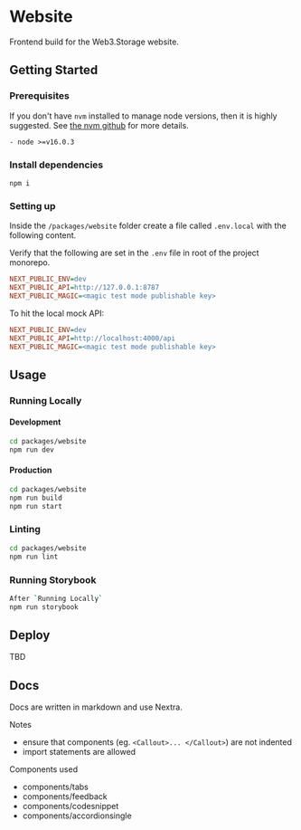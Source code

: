 # Website

Frontend build for the Web3.Storage website.

## Getting Started

### Prerequisites

If you don't have `nvm` installed to manage node versions, then it is highly suggested. See [the nvm github](https://github.com/creationix/nvm) for more details.

```
- node >=v16.0.3
```

### Install dependencies

```
npm i
```

### Setting up

Inside the `/packages/website` folder create a file called `.env.local` with the following content.

Verify that the following are set in the `.env` file in root of the project monorepo.

```ini
NEXT_PUBLIC_ENV=dev
NEXT_PUBLIC_API=http://127.0.0.1:8787
NEXT_PUBLIC_MAGIC=<magic test mode publishable key>
```

To hit the local mock API:

```ini
NEXT_PUBLIC_ENV=dev
NEXT_PUBLIC_API=http://localhost:4000/api
NEXT_PUBLIC_MAGIC=<magic test mode publishable key>
```

## Usage

### Running Locally


#### Development

```bash
cd packages/website
npm run dev
```

#### Production

```bash
cd packages/website
npm run build
npm run start
```

### Linting

```bash
cd packages/website
npm run lint
```

### Running Storybook

```bash
After `Running Locally`
npm run storybook
```

## Deploy

TBD

## Docs

Docs are written in markdown and use Nextra.

Notes
- ensure that components (eg. `<Callout>... </Callout>`) are not indented
- import statements are allowed

Components used
- components/tabs
- components/feedback
- components/codesnippet
- components/accordionsingle
